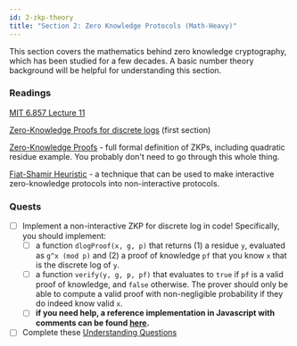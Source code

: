 ```yaml
---
id: 2-zkp-theory
title: "Section 2: Zero Knowledge Protocols (Math-Heavy)"
---
```


This section covers the mathematics behind zero knowledge cryptography, which has been studied for a few decades. A basic number theory background will be helpful for understanding this section.

### Readings

[MIT 6.857 Lecture 11](http://web.mit.edu/6.857/OldStuff/Fall97/lectures/lecture11.pdf)

[Zero-Knowledge Proofs for discrete logs](https://people.eecs.berkeley.edu/~jfc/cs174/lecs/lec24/lec24.pdf) (first section)

[Zero-Knowledge Proofs](https://crypto.stanford.edu/pbc/notes/crypto/zk.html) - full formal definition of ZKPs, including quadratic residue example. You probably don't need to go through this whole thing.

[Fiat-Shamir Heuristic](https://en.wikipedia.org/wiki/Fiat%E2%80%93Shamir_heuristic) - a technique that can be used to make interactive zero-knowledge protocols into non-interactive protocols.

### Quests

- [ ]  Implement a non-interactive ZKP for discrete log in code! Specifically, you should implement:
    - [ ]  a function `dlogProof(x, g, p)` that returns (1) a residue `y`, evaluated as `g^x (mod p)` and (2) a proof of knowledge `pf` that you know `x` that is the discrete log of `y`.
    - [ ]  a function `verify(y, g, p, pf)` that evaluates to `true` if `pf` is a valid proof of knowledge, and `false` otherwise. The prover should only be able to compute a valid proof with non-negligible probability if they do indeed know valid `x`.
    - [ ]  **if you need help, a reference implementation in Javascript with comments can be found [here](https://github.com/briangu33/zk-beginner).**
- [ ] Complete these [Understanding Questions](https://www.notion.so/ZK-Summit-Screener-Questions-212c9feaa3ff43428c3794a2c6906014)
